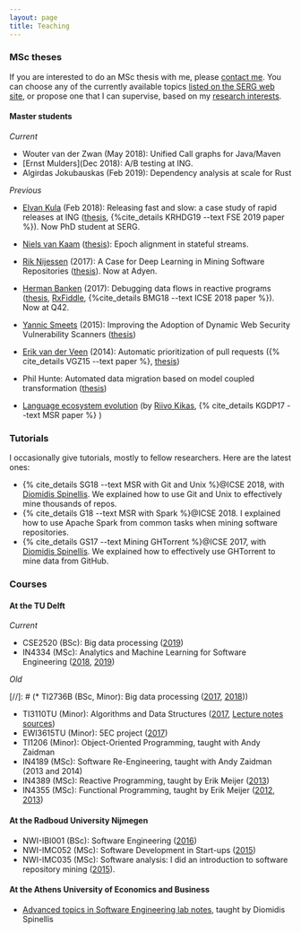 ```yaml
---
layout: page
title: Teaching
---
```


### MSc theses

If you are interested to do an MSc thesis with me, please [contact
me](about.html). You can choose any of the currently available topics [listed on
the SERG web site](https://serg-delft.github.io/msc-projects.html), or propose
one that I can supervise, based on my [research interests](research.html).

#### Master students

_Current_

* Wouter van der Zwan (May 2018): Unified Call graphs for Java/Maven
* [Ernst Mulders](Dec 2018): A/B testing at  ING.
* Algirdas Jokubauskas (Feb 2019): Dependency analysis at scale for Rust

_Previous_

* [Elvan Kula](https://www.linkedin.com/in/elvan-kula/) (Feb 2018):
  Releasing fast and slow: a case study of rapid releases at ING ([thesis](http://resolver.tudelft.nl/uuid:9660c5a3-6ef8-4c6a-b5cf-3994b60d754b), {%cite_details KRHDG19 --text FSE 2019 paper %}). Now PhD student at SERG.
* [Niels van Kaam](https://www.linkedin.com/in/niels-van-kaam-aa731768/) ([thesis](http://resolver.tudelft.nl/uuid:ed3666f9-0aec-4f03-bf41-e0abc852d304)): Epoch alignment in stateful streams.
* [Rik Nijessen](https://www.linkedin.com/in/rik-nijessen-6bb62b43) (2017): A Case for Deep Learning in Mining Software Repositories ([thesis](https://repository.tudelft.nl/islandora/object/uuid%3Afc0cf997-4900-435c-b213-00e5828490de)). Now at Adyen.
* [Herman Banken](https://www.linkedin.com/in/hermanbanken/) (2017): Debugging data flows in reactive programs ([thesis](http://resolver.tudelft.nl/uuid:d37cac08-195d-4dbd-a076-e3227a756717), [RxFiddle](https://rxfiddle.net), {%cite_details BMG18 --text ICSE 2018 paper %}). Now at Q42.
* [Yannic Smeets](https://nl.linkedin.com/in/yannic-smeets-a1030b73/en) (2015): Improving the Adoption of Dynamic Web Security Vulnerability Scanners ([thesis](www.ru.nl/publish/pages/769526/z03_yannic_smeets.pdf))
* [Erik van der Veen](https://www.linkedin.com/in/erikvdv1) (2014): Automatic prioritization of pull requests ({% cite_details VGZ15 --text paper %}, [thesis](http://resolver.tudelft.nl/uuid:a4df21b6-708b-4c15-a601-45f986a918f5))
* Phil Hunte: Automated data migration based on model coupled transformation ([thesis](http://resolver.tudelft.nl/uuid:b82c0906-7e76-4381-b0cd-a100ba50ccb5))

* [Language ecosystem evolution](/courses/msc-lang-ecosystem.html) (by [Riivo Kikas](https://www.linkedin.com/in/riivokikas), {% cite_details KGDP17 --text MSR paper %} )

### Tutorials

I occasionally give tutorials, mostly to fellow researchers. Here are the
latest ones:

* {% cite_details SG18 --text MSR with Git and Unix %}@ICSE 2018, with [Diomidis Spinellis](https://www.spinellis.gr/index.html.var). We explained how to use Git and Unix to effectively mine thousands of repos.
* {% cite_details G18 --text MSR with Spark %}@ICSE 2018. I explained how to use Apache Spark from common tasks when mining software repositories.
* {% cite_details GS17 --text Mining GHTorrent %}@ICSE 2017, with [Diomidis Spinellis](https://www.spinellis.gr/index.html.var). We explained how to effectively use
GHTorrent to mine data from GitHub.

### Courses

#### At the TU Delft

_Current_

* CSE2520 (BSc): Big data processing ([2019](/courses/bigdata))
* IN4334 (MSc): Analytics and Machine Learning for Software Engineering ([2018](/courses/softanalytics), [2019](/courses/ml4se))

_Old_

[//]: # (* TI2736B (BSc, Minor): Big data processing ([2017](/courses/bigdata/2017), [2018](/courses/bigdata/2018)))
* TI3110TU (Minor): Algorithms and Data Structures ([2017](courses/algo-ds/), [Lecture notes sources](https://github.com/gousiosg/algo-ds))
* EWI3615TU (Minor): 5EC project ([2017](courses/minor-project/))
* TI1206 (Minor): Object-Oriented Programming, taught with Andy Zaidman
* IN4189 (MSc): Software Re-Engineering, taught with Andy Zaidman (2013 and 2014)
* IN4389 (MSc): Reactive Programming, taught by Erik Meijer ([2013](/courses/rx/index.html))
* IN4355 (MSc): Functional Programming, taught by Erik Meijer ([2012](/courses/fp/index.html), [2013](courses/fp/index.html))

#### At the Radboud University Nijmegen

* NWI-IBI001 (BSc): Software Engineering ([2016](/courses/softeng/2016.html))
* NWI-IMC052 (MSc): Software Development in Start-ups ([2015](/courses/softeng/2015.html))
* NWI-IMC035 (MSc): Software analysis: I did an introduction to
software repository mining ([2015](/courses/msr/2015.html)).

#### At the Athens University of Economics and Business

* [Advanced topics in Software Engineering lab notes](/courses/atse/index.html), taught by Diomidis Spinellis
